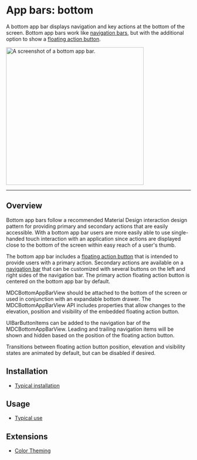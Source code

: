 # App bars: bottom

<!-- badges -->

A bottom app bar displays navigation and key actions at the bottom of the screen. Bottom app bars
work like [navigation bars](../../NavigationBar), but with the additional option to show a
[floating action button](../../Buttons).

<div class="article__asset article__asset--screenshot">
  <img src="docs/assets/bottomappbar.png" alt="A screenshot of a bottom app bar." width="375">
</div>

<!-- design-and-api -->

<!-- toc -->

- - -

## Overview

Bottom app bars follow a recommended Material Design interaction design pattern for providing primary and secondary actions that are easily accessible. With a bottom app bar users are more easily able to use single-handed touch interaction with an application since actions are displayed close to the bottom of the screen within easy reach of a user's thumb.

The bottom app bar includes a <a href="https://material.io/components/ios/catalog/buttons/api-docs/Classes/MDCFloatingButton.html">floating action button</a> that is intended to provide users with a primary action. Secondary actions are available on a <a href="https://material.io/components/ios/catalog/flexible-headers/navigation-bars/">navigation bar</a> that can be customized with several buttons on the left and right sides of the navigation bar. The primary action floating action button is centered on the bottom app bar by default.

MDCBottomAppBarView should be attached to the bottom of the screen or used in conjunction with an expandable bottom drawer. The MDCBottomAppBarView API includes properties that allow changes to the elevation, position and visibility of the embedded floating action button.

UIBarButtonItems can be added to the navigation bar of the MDCBottomAppBarView. Leading and trailing navigation items will be shown and hidden based on the position of the floating action button.

Transitions between floating action button position, elevation and visibility states are animated by default, but can be disabled if desired.

## Installation

- [Typical installation](../../../docs/component-installation.md)

## Usage

- [Typical use](typical-use.md)

## Extensions

- [Color Theming](color-theming.md)
